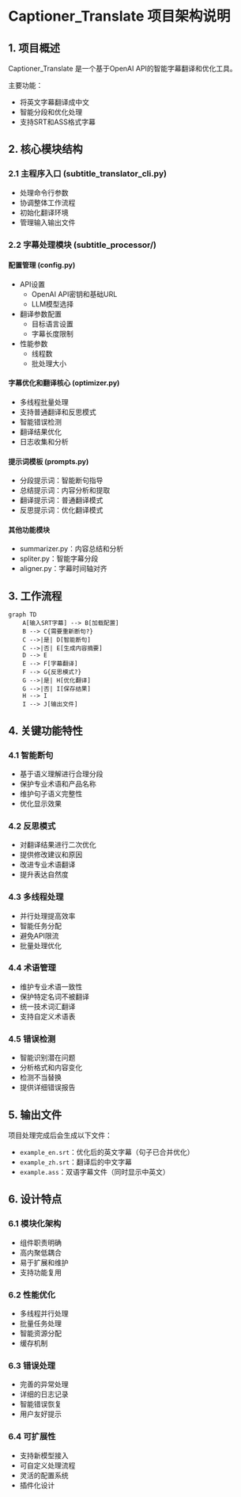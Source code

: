 # Captioner_Translate 项目架构说明

## 1. 项目概述

Captioner_Translate 是一个基于OpenAI API的智能字幕翻译和优化工具。

主要功能：
- 将英文字幕翻译成中文
- 智能分段和优化处理
- 支持SRT和ASS格式字幕

## 2. 核心模块结构

### 2.1 主程序入口 (subtitle_translator_cli.py)
- 处理命令行参数
- 协调整体工作流程
- 初始化翻译环境
- 管理输入输出文件

### 2.2 字幕处理模块 (subtitle_processor/)

#### 配置管理 (config.py)
- API设置
  - OpenAI API密钥和基础URL
  - LLM模型选择
- 翻译参数配置
  - 目标语言设置
  - 字幕长度限制
- 性能参数
  - 线程数
  - 批处理大小

#### 字幕优化和翻译核心 (optimizer.py)
- 多线程批量处理
- 支持普通翻译和反思模式
- 智能错误检测
- 翻译结果优化
- 日志收集和分析

#### 提示词模板 (prompts.py)
- 分段提示词：智能断句指导
- 总结提示词：内容分析和提取
- 翻译提示词：普通翻译模式
- 反思提示词：优化翻译模式

#### 其他功能模块
- summarizer.py：内容总结和分析
- spliter.py：智能字幕分段
- aligner.py：字幕时间轴对齐

## 3. 工作流程

```mermaid
graph TD
    A[输入SRT字幕] --> B[加载配置]
    B --> C{需要重新断句?}
    C -->|是| D[智能断句]
    C -->|否| E[生成内容摘要]
    D --> E
    E --> F[字幕翻译]
    F --> G{反思模式?}
    G -->|是| H[优化翻译]
    G -->|否| I[保存结果]
    H --> I
    I --> J[输出文件]
```

## 4. 关键功能特性

### 4.1 智能断句
- 基于语义理解进行合理分段
- 保护专业术语和产品名称
- 维护句子语义完整性
- 优化显示效果

### 4.2 反思模式
- 对翻译结果进行二次优化
- 提供修改建议和原因
- 改进专业术语翻译
- 提升表达自然度

### 4.3 多线程处理
- 并行处理提高效率
- 智能任务分配
- 避免API限流
- 批量处理优化

### 4.4 术语管理
- 维护专业术语一致性
- 保护特定名词不被翻译
- 统一技术词汇翻译
- 支持自定义术语表

### 4.5 错误检测
- 智能识别潜在问题
- 分析格式和内容变化
- 检测不当替换
- 提供详细错误报告

## 5. 输出文件

项目处理完成后会生成以下文件：
- `example_en.srt`：优化后的英文字幕（句子已合并优化）
- `example_zh.srt`：翻译后的中文字幕
- `example.ass`：双语字幕文件（同时显示中英文）

## 6. 设计特点

### 6.1 模块化架构
- 组件职责明确
- 高内聚低耦合
- 易于扩展和维护
- 支持功能复用

### 6.2 性能优化
- 多线程并行处理
- 批量任务处理
- 智能资源分配
- 缓存机制

### 6.3 错误处理
- 完善的异常处理
- 详细的日志记录
- 智能错误恢复
- 用户友好提示

### 6.4 可扩展性
- 支持新模型接入
- 可自定义处理流程
- 灵活的配置系统
- 插件化设计
